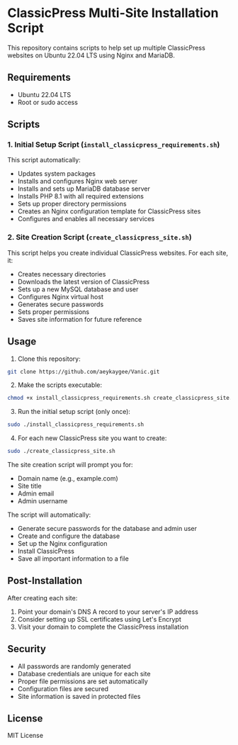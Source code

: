 # ClassicPress Multi-Site Installation Script

This repository contains scripts to help set up multiple ClassicPress websites on Ubuntu 22.04 LTS using Nginx and MariaDB.

## Requirements

- Ubuntu 22.04 LTS
- Root or sudo access

## Scripts

### 1. Initial Setup Script (`install_classicpress_requirements.sh`)

This script automatically:

- Updates system packages
- Installs and configures Nginx web server
- Installs and sets up MariaDB database server
- Installs PHP 8.1 with all required extensions
- Sets up proper directory permissions
- Creates an Nginx configuration template for ClassicPress sites
- Configures and enables all necessary services

### 2. Site Creation Script (`create_classicpress_site.sh`)

This script helps you create individual ClassicPress websites. For each site, it:

- Creates necessary directories
- Downloads the latest version of ClassicPress
- Sets up a new MySQL database and user
- Configures Nginx virtual host
- Generates secure passwords
- Sets proper permissions
- Saves site information for future reference

## Usage

1. Clone this repository:
```bash
git clone https://github.com/aeykaygee/Vanic.git
```

2. Make the scripts executable:
```bash
chmod +x install_classicpress_requirements.sh create_classicpress_site.sh
```

3. Run the initial setup script (only once):
```bash
sudo ./install_classicpress_requirements.sh
```

4. For each new ClassicPress site you want to create:
```bash
sudo ./create_classicpress_site.sh
```

The site creation script will prompt you for:
- Domain name (e.g., example.com)
- Site title
- Admin email
- Admin username

The script will automatically:
- Generate secure passwords for the database and admin user
- Create and configure the database
- Set up the Nginx configuration
- Install ClassicPress
- Save all important information to a file

## Post-Installation

After creating each site:

1. Point your domain's DNS A record to your server's IP address
2. Consider setting up SSL certificates using Let's Encrypt
3. Visit your domain to complete the ClassicPress installation

## Security

- All passwords are randomly generated
- Database credentials are unique for each site
- Proper file permissions are set automatically
- Configuration files are secured
- Site information is saved in protected files

## License

MIT License 